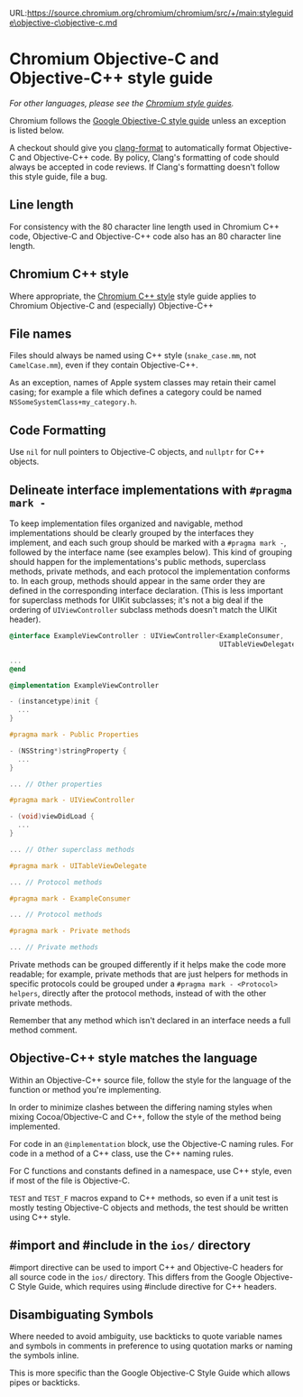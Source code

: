 URL:https://source.chromium.org/chromium/chromium/src/+/main:styleguide\objective-c\objective-c.md
# Chromium Objective-C and Objective-C++ style guide

_For other languages, please see the [Chromium style guides](https://chromium.googlesource.com/chromium/src/+/main/styleguide/styleguide.md)._

Chromium follows the
[Google Objective-C style guide](https://google.github.io/styleguide/objcguide.html)
unless an exception is listed below.

A checkout should give you
[clang-format](https://chromium.googlesource.com/chromium/src/+/main/docs/clang_format.md)
to automatically format Objective-C and Objective-C++ code. By policy, Clang's
formatting of code should always be accepted in code reviews. If Clang's
formatting doesn't follow this style guide, file a bug.

## Line length

For consistency with the 80 character line length used in Chromium C++ code,
Objective-C and Objective-C++ code also has an 80 character line length.

## Chromium C++ style

Where appropriate, the [Chromium C++ style](../c++/c++.md) style guide applies
to Chromium Objective-C and (especially) Objective-C++

## File names

Files should always be named using C++ style (`snake_case.mm`, not
`CamelCase.mm`), even if they contain Objective-C++.

As an exception, names of Apple system classes may retain their camel casing;
for example a file which defines a category could be named
`NSSomeSystemClass+my_category.h`.

## Code Formatting

Use `nil` for null pointers to Objective-C objects, and `nullptr` for C++
objects.

## Delineate interface implementations with `#pragma mark -`

To keep implementation files organized and navigable, method implementations
should be clearly grouped by the interfaces they implement, and each such group
should be marked with a `#pragma mark -`, followed by the interface name (see
examples below). This kind of grouping should happen for the implementations's
public methods, superclass methods, private methods, and each protocol the
implementation conforms to. In each group, methods should appear in the same
order they are defined in the corresponding interface declaration. (This is less
important for superclass methods for UIKit subclasses; it's not a big deal if
the ordering of `UIViewController` subclass methods doesn't match the UIKit
header).

```objective-c
@interface ExampleViewController : UIViewController<ExampleConsumer, 
                                                    UITableViewDelegate>

...
@end

@implementation ExampleViewController

- (instancetype)init {
  ...
}

#pragma mark - Public Properties

- (NSString*)stringProperty {
  ...
}

... // Other properties

#pragma mark - UIViewController

- (void)viewDidLoad {
  ...
}

... // Other superclass methods

#pragma mark - UITableViewDelegate

... // Protocol methods

#pragma mark - ExampleConsumer

... // Protocol methods

#pragma mark - Private methods

... // Private methods

```

Private methods can be grouped differently if it helps make the code more
readable; for example, private methods that are just helpers for methods in
specific protocols could be grouped under a `#pragma mark - <Protocol> helpers`,
directly after the protocol methods, instead of with the other private methods.

Remember that any method which isn't declared in an interface needs a full
method comment.

## Objective-C++ style matches the language

Within an Objective-C++ source file, follow the style for the language of the
function or method you're implementing.

In order to minimize clashes between the differing naming styles when mixing
Cocoa/Objective-C and C++, follow the style of the method being implemented.

For code in an `@implementation` block, use the Objective-C naming rules. For
code in a method of a C++ class, use the C++ naming rules.

For C functions and constants defined in a namespace, use C++ style, even if
most of the file is Objective-C.

`TEST` and `TEST_F` macros expand to C++ methods, so even if a unit test is
mostly testing Objective-C objects and methods, the test should be written using
C++ style.

## #import and #include in the `ios/` directory

\#import directive can be used to import C++ and Objective-C headers for all
source code in the `ios/` directory. This differs from the Google Objective-C
Style Guide, which requires using #include directive for C++ headers.

## Disambiguating Symbols
Where needed to avoid ambiguity, use backticks to quote variable names and
symbols in comments in preference to using quotation marks or naming the symbols
inline.

This is more specific than the Google Objective-C Style Guide which allows pipes
or backticks.
